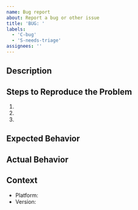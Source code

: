 ```yaml
---
name: Bug report
about: Report a bug or other issue
title: 'BUG: '
labels:
  - 'C-bug'
  - 'S-needs-triage'
assignees: ''
---
```


<!--
  Thank you for your report! Please describe your problem here. Feel free to
  remove any of the sections below if they don't seem useful.

  For questions, use the Typst community discord: https://discord.gg/2uDybryKPe.
-->

## Description

## Steps to Reproduce the Problem
1.
1.
1.

## Expected Behavior

## Actual Behavior

## Context
- Platform:
- Version:
